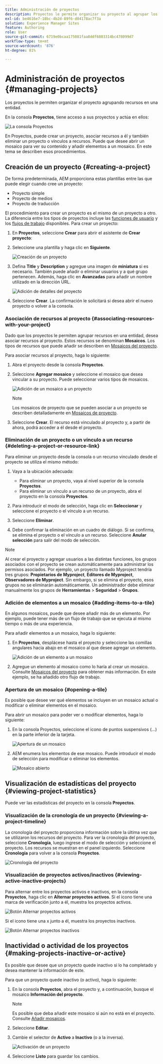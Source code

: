 ```yaml
---
title: Administración de proyectos
description: Proyectos le permite organizar su proyecto al agrupar los recursos en una entidad a la que se puede acceder y se puede administrar en la consola Proyectos
exl-id: be4616e7-18bc-4b2d-89f6-d04178ac7f3a
solution: Experience Manager Sites
feature: Authoring
role: User
source-git-commit: 6719e0bcaa175081faa8ddf6803314bc478099d7
workflow-type: tm+mt
source-wordcount: '876'
ht-degree: 81%

---
```


# Administración de proyectos {#managing-projects}

Los proyectos le permiten organizar el proyecto agrupando recursos en una entidad.

En la consola **Proyectos**, tiene acceso a sus proyectos y actúa en ellos:

![La consola Proyectos](/help/sites-cloud/authoring/assets/projects-console.png)

En Proyectos, puede crear un proyecto, asociar recursos a él y también eliminar un proyecto o vínculos a recursos. Puede que desee abrir un mosaico para ver su contenido y añadir elementos a un mosaico. En este tema se describen esos procedimientos.

## Creación de un proyecto {#creating-a-project}

De forma predeterminada, AEM proporciona estas plantillas entre las que puede elegir cuando cree un proyecto:

* Proyecto simple
* Proyecto de medios
* Proyecto de traducción

<!-- Hiding product photoshoot via cqdoc-18072 as it is not available in Skyline.
* Product Photo Shoot Project 
-->

El procedimiento para crear un proyecto es el mismo de un proyecto a otro. La diferencia entre los tipos de proyectos incluye las [funciones de usuario](/help/sites-cloud/authoring/projects/overview.md) y los [flujos de trabajo](/help/sites-cloud/authoring/projects/workflows.md) disponibles. Para crear un proyecto:

1. En **Proyectos**, seleccione **Crear** para abrir el asistente de **Crear proyecto**:
1. Seleccione una plantilla y haga clic en **Siguiente**.

   ![Creación de un proyecto](/help/sites-cloud/authoring/assets/projects-create.png)

1. Defina **Title** y **Description** y agregue una imagen de **miniatura** si es necesario. También puede añadir o eliminar usuarios y a qué grupo pertenecen. Además, haga clic en **Avanzadas** para añadir un nombre utilizado en la dirección URL.

   ![Adición de detalles del proyecto](/help/sites-cloud/authoring/assets/projects-add-team.png)

1. Seleccione **Crear**. La confirmación le solicitará si desea abrir el nuevo proyecto o volver a la consola.

### Asociación de recursos al proyecto {#associating-resources-with-your-project}

Dado que los proyectos le permiten agrupar recursos en una entidad, desea asociar recursos al proyecto. Estos recursos se denominan **Mosaicos**. Los tipos de recursos que puede añadir se describen en [Mosaicos del proyecto](/help/sites-cloud/authoring/projects/overview.md#project-tiles).

Para asociar recursos al proyecto, haga lo siguiente:

1. Abra el proyecto desde la consola **Proyectos**.
1. Seleccione **Agregar mosaico** y seleccione el mosaico que desea vincular a su proyecto. Puede seleccionar varios tipos de mosaicos.

   ![Adición de un mosaico a un proyecto](/help/sites-cloud/authoring/assets/projects-add-tile.png)

   >[!NOTE]
   >
   >Los mosaicos de proyecto que se pueden asociar a un proyecto se describen detalladamente en [Mosaicos de proyecto](/help/sites-cloud/authoring/projects/overview.md#project-tiles).

1. Seleccione **Crear**. El recurso está vinculado al proyecto y, a partir de ahora, podrá acceder a él desde el proyecto.

### Eliminación de un proyecto o un vínculo a un recurso {#deleting-a-project-or-resource-link}

Para eliminar un proyecto desde la consola o un recurso vinculado desde el proyecto se utiliza el mismo método: 

1. Vaya a la ubicación adecuada:

   * Para eliminar un proyecto, vaya al nivel superior de la consola **Proyectos**.
   * Para eliminar un vínculo a un recurso de un proyecto, abra el proyecto en la consola **Proyectos**.

1. Para introducir el modo de selección, haga clic en **Seleccionar** y seleccione el proyecto o el vínculo a un recurso.
1. Seleccione **Eliminar**.

1. Debe confirmar la eliminación en un cuadro de diálogo. Si se confirma, se elimina el proyecto o el vínculo a un recurso. Seleccione **Anular selección** para salir del modo de selección.

>[!NOTE]
>
>Al crear el proyecto y agregar usuarios a las distintas funciones, los grupos asociados con el proyecto se crean automáticamente para administrar los permisos asociados. Por ejemplo, un proyecto llamado Myproject tendría tres grupos: **Propietarios de Myproject**, **Editores de Myproject**, **Observadores de Myproject**. Sin embargo, si se elimina el proyecto, esos grupos no se eliminarán automáticamente. Un administrador debe eliminar manualmente los grupos de **Herramientas** > **Seguridad** > **Grupos**.

### Adición de elementos a un mosaico {#adding-items-to-a-tile}

En algunos mosaicos, puede que desee añadir más de un elemento. Por ejemplo, puede tener más de un flujo de trabajo que se ejecuta al mismo tiempo o más de una experiencia.

Para añadir elementos a un mosaico, haga lo siguiente:

1. En **Proyectos**, desplácese hasta el proyecto y seleccione las comillas angulares hacia abajo en el mosaico al que desee agregar un elemento.

   ![Adición de un elemento a un mosaico](/help/sites-cloud/authoring/assets/project-workflows.png)

1. Agregue un elemento al mosaico como lo haría al crear un mosaico. Consulte [Mosaicos del proyecto](/help/sites-cloud/authoring/projects/overview.md#project-tiles) para obtener más información. En este ejemplo, se ha añadido otro flujo de trabajo.

### Apertura de un mosaico {#opening-a-tile}

Es posible que desee ver qué elementos se incluyen en un mosaico actual o modificar o eliminar elementos en el mosaico.

Para abrir un mosaico para poder ver o modificar elementos, haga lo siguiente:

1. En la consola Proyectos, seleccione el icono de puntos suspensivos (...) en la parte inferior de la tarjeta.

   ![Apertura de un mosaico](/help/sites-cloud/authoring/assets/project-links.png)

1. AEM enumera los elementos de ese mosaico. Puede introducir el modo de selección para modificar o eliminar los elementos.

   ![Mosaico abierto](/help/sites-cloud/authoring/assets/projects-add-link.png)

## Visualización de estadísticas del proyecto {#viewing-project-statistics}

Puede ver las estadísticas del proyecto en la consola **Proyectos**.

### Visualización de la cronología de un proyecto {#viewing-a-project-timeline}

La cronología del proyecto proporciona información sobre la última vez que se utilizaron los recursos del proyecto. Para ver la cronología del proyecto, seleccione **Cronología**, luego ingrese el modo de selección y seleccione el proyecto. Los recursos se muestran en el panel izquierdo. Seleccione **Cronología** para volver a la consola **Proyectos**.

![Cronología del proyecto](/help/sites-cloud/authoring/assets/projects-timeline.png)

### Visualización de proyectos activos/inactivos {#viewing-active-inactive-projects}

Para alternar entre los proyectos activos e inactivos, en la consola **Proyectos**, haga clic en **Alternar proyectos activos**. Si el icono tiene una marca de verificación junto a él, muestra los proyectos activos.

![Botón Alternar proyectos activos](/help/sites-cloud/authoring/assets/projects-active.png)

Si el icono tiene una x junto a él, muestra los proyectos inactivos.

![Botón Alternar proyectos inactivos](/help/sites-cloud/authoring/assets/projects-inactive.png)

## Inactividad o actividad de los proyectos {#making-projects-inactive-or-active}

Es posible que desee que un proyecto quede inactivo si lo ha completado y desea mantener la información de este.

Para que un proyecto quede inactivo (o activo), haga lo siguiente:

1. En la consola **Proyectos**, abra el proyecto y, a continuación, busque el mosaico **Información del proyecto**.

   >[!NOTE]
   >
   >Es posible que deba añadir este mosaico si aún no está en el proyecto. Consulte [Añadir mosaicos](#adding-items-to-a-tile).

1. Seleccione **Editar**.
1. Cambie el selector de **Activo** a **Inactivo** (o a la inversa).

   ![Activación de un proyecto](/help/sites-cloud/authoring/assets/projects-add-team.png)

1. Seleccione **Listo** para guardar los cambios.

